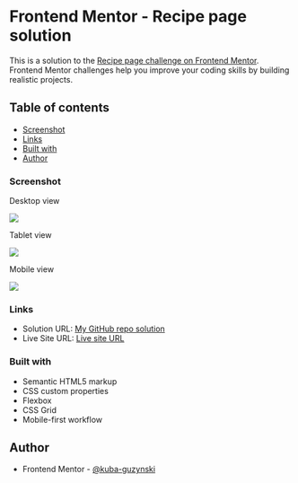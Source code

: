 # Frontend Mentor - Recipe page solution

This is a solution to the [Recipe page challenge on Frontend Mentor](https://www.frontendmentor.io/challenges/recipe-page-KiTsR8QQKm). Frontend Mentor challenges help you improve your coding skills by building realistic projects. 

## Table of contents

- [Screenshot](#screenshot)
- [Links](#links)
- [Built with](#built-with)
- [Author](#author)

### Screenshot

Desktop view

![](./screenshot_desktop.png)

Tablet view

![](./screenshot-tablet.png)

Mobile view

![](./screenshot-mobile.png)

### Links

- Solution URL: [My GitHub repo solution](https://github.com/kuba-guzynski/recipe-page-main-FrontendMentorProject)
- Live Site URL: [Live site URL](https://kuba-guzynski.github.io/recipe-page-main-FrontendMentorProject/)



### Built with

- Semantic HTML5 markup
- CSS custom properties
- Flexbox
- CSS Grid
- Mobile-first workflow

## Author

- Frontend Mentor - [@kuba-guzynski](https://www.frontendmentor.io/profile/kuba-guzynski)



